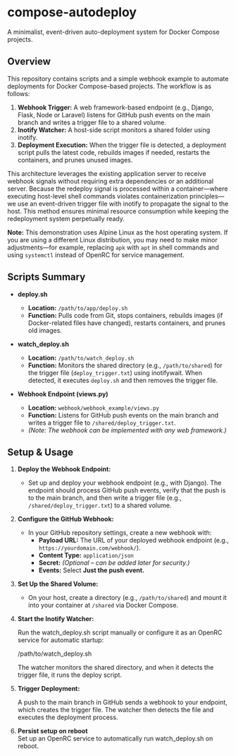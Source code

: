 # compose-autodeploy

A minimalist, event-driven auto-deployment system for Docker Compose projects.

## Overview

This repository contains scripts and a simple webhook example to automate deployments for Docker Compose-based projects. The workflow is as follows:

1. **Webhook Trigger:** A web framework-based endpoint (e.g., Django, Flask, Node or Laravel) listens for GitHub push events on the main branch and writes a trigger file to a shared volume.
2. **Inotify Watcher:** A host-side script monitors a shared folder using inotify.
3. **Deployment Execution:** When the trigger file is detected, a deployment script pulls the latest code, rebuilds images if needed, restarts the containers, and prunes unused images.

This architecture leverages the existing application server to receive webhook signals without requiring extra dependencies or an additional server. Because the redeploy signal is processed within a container—where executing host-level shell commands violates containerization principles—we use an event-driven trigger file with inotify to propagate the signal to the host. This method ensures minimal resource consumption while keeping the redeployment system perpetually ready.

**Note:** This demonstration uses Alpine Linux as the host operating system. If you are using a different Linux distribution, you may need to make minor adjustments—for example, replacing `apk` with `apt` in shell commands and using `systemctl` instead of OpenRC for service management.


## Scripts Summary

- **deploy.sh**  
  - **Location:** `/path/to/app/deploy.sh`  
  - **Function:** Pulls code from Git, stops containers, rebuilds images (if Docker-related files have changed), restarts containers, and prunes old images.

- **watch_deploy.sh**  
  - **Location:** `/path/to/watch_deploy.sh`  
  - **Function:** Monitors the shared directory (e.g., `/path/to/shared`) for the trigger file (`deploy_trigger.txt`) using inotifywait. When detected, it executes `deploy.sh` and then removes the trigger file.

- **Webhook Endpoint (views.py)**  
  - **Location:** `webhook/webhook_example/views.py`  
  - **Function:** Listens for GitHub push events on the main branch and writes a trigger file to `/shared/deploy_trigger.txt`.  
  - *(Note: The webhook can be implemented with any web framework.)*

## Setup & Usage

1. **Deploy the Webhook Endpoint:**  
   - Set up and deploy your webhook endpoint (e.g., with Django). The endpoint should process GitHub push events, verify that the push is to the main branch, and then write a trigger file (e.g., `/shared/deploy_trigger.txt`) to a shared volume.

2. **Configure the GitHub Webhook:**  
   - In your GitHub repository settings, create a new webhook with:
     - **Payload URL:** The URL of your deployed webhook endpoint (e.g., `https://yourdomain.com/webhook/`).
     - **Content Type:** `application/json`
     - **Secret:** *(Optional – can be added later for security.)*
     - **Events:** Select **Just the push event.**

3. **Set Up the Shared Volume:**  
   - On your host, create a directory (e.g., `/path/to/shared`) and mount it into your container at `/shared` via Docker Compose.


4. **Start the Inotify Watcher:**

    Run the watch_deploy.sh script manually or configure it as an OpenRC service for automatic startup:

    /path/to/watch_deploy.sh

    The watcher monitors the shared directory, and when it detects the trigger file, it runs the deploy script.

5. **Trigger Deployment:**

    A push to the main branch in GitHub sends a webhook to your endpoint, which creates the trigger file. The watcher then detects the file and executes the deployment process.

   
6. **Persist setup on reboot**  
   Set up an OpenRC service to automatically run watch_deploy.sh on reboot.

